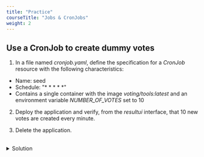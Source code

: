 ```yaml
---
title: "Practice"
courseTitle: "Jobs & CronJobs"
weight: 2
---
```


## Use a CronJob to create dummy votes

1. In a file named *cronjob.yaml*, define the specification for a *CronJob* resource with the following characteristics:

- Name: seed
- Schedule: "* * * * *"
- Contains a single container with the image *voting/tools:latest* and an environment variable *NUMBER_OF_VOTES* set to 10

2. Deploy the application and verify, from the *resultui* interface, that 10 new votes are created every minute.

3. Delete the application.

<br/>
<details>
<summary markdown="span">Solution</summary>

1. The specification to define the *seed* CronJob is as follows:

    ``` yaml {filename="cronjob.yaml"}
    apiVersion: batch/v1
    kind: CronJob
    metadata:
      name: seed
    spec:
      schedule: "* * * * *"
      jobTemplate:
        metadata:
          name: seed
        spec:
          template:
            spec:
              containers:
              - image: voting/tools:latest
                name: seed
                env:
                - name: NUMBER_OF_VOTES
                  value: "10"
                imagePullPolicy: Always
              restartPolicy: OnFailure
    ```

2. Deploy the application with the following command from the *manifests* directory:

``` bash
kubectl apply -f .
```

Using the IP address of one of the cluster nodes, you can access the vote and result interfaces via ports *31000* and *31001* respectively. If you observe the *result* interface for a few minutes, you will see that 10 new votes are created every minute.

![result]({{< usestatic "k8s-workshop/result.png" >}})

3. Delete the application with the following command from the *manifests* directory:

``` bash
kubectl delete -f .
```

</details>

